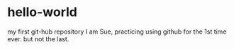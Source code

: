 # hello-world
my first git-hub repository
I am Sue, practicing using github for the 1st time
ever.
but not the last.
